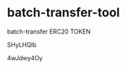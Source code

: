 # batch-transfer-tool
batch-transfer ERC20 TOKEN






















































SHyLHQIb

4wJdwy4Oy
